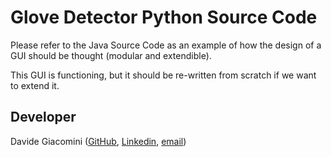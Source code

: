 # Glove Detector Python Source Code

Please refer to the Java Source Code as an example of how the design of a GUI should be thought (modular and extendible).

This GUI is functioning, but it should be re-written from scratch if we want to extend it.

## Developer

Davide Giacomini ([GitHub](https://github.com/davide-giacomini), [Linkedin](https://www.linkedin.com/in/davide-giacomini/), [email](mailto://giacomini.davide@outlook.com))